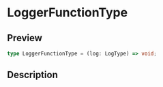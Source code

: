 
      
# LoggerFunctionType

<div class="api-docs__section" data-reactroot="">

## Preview

</div><div class="api-docs__preview type single" data-reactroot="">

```ts
type LoggerFunctionType = (log: LogType) => void;
```

</div><div class="api-docs__section" data-reactroot="">

## Description

</div><div class="api-docs__description" data-reactroot=""><span class="api-docs__do-not-parse">



</span></div>